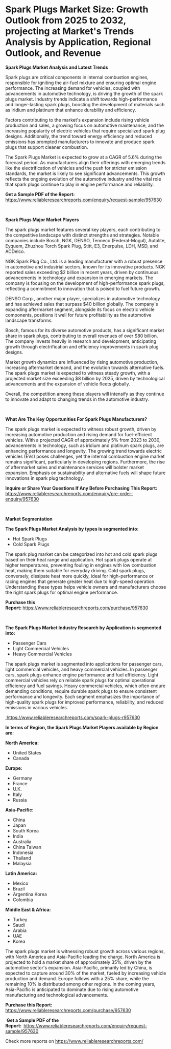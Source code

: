 <p><h1>Spark Plugs Market Size: Growth Outlook from 2025 to 2032, projecting at Market's Trends Analysis by Application, Regional Outlook, and Revenue</h1></p><p><strong>Spark Plugs Market Analysis and Latest Trends</strong></p>
<p><p>Spark plugs are critical components in internal combustion engines, responsible for igniting the air-fuel mixture and ensuring optimal engine performance. The increasing demand for vehicles, coupled with advancements in automotive technology, is driving the growth of the spark plugs market. Industry trends indicate a shift towards high-performance and longer-lasting spark plugs, boosting the development of materials such as iridium and platinum that enhance durability and efficiency.</p><p>Factors contributing to the market's expansion include rising vehicle production and sales, a growing focus on automotive maintenance, and the increasing popularity of electric vehicles that require specialized spark plug designs. Additionally, the trend toward energy efficiency and reduced emissions has prompted manufacturers to innovate and produce spark plugs that support cleaner combustion.</p><p>The Spark Plugs Market is expected to grow at a CAGR of 5.6% during the forecast period. As manufacturers align their offerings with emerging trends like the electrification of vehicles and the push for stricter emission standards, the market is likely to see significant advancements. This growth reflects the ongoing evolution of the automotive industry and the vital role that spark plugs continue to play in engine performance and reliability.</p></p>
<p><strong>Get a Sample PDF of the Report:&nbsp;</strong> <a href="https://www.reliableresearchreports.com/enquiry/request-sample/957630?utm_campaign=3111&utm_medium=2&utm_source=Github&utm_content=ia&utm_term=21032025&utm_id=spark-plugs">https://www.reliableresearchreports.com/enquiry/request-sample/957630</a></p>
<p>&nbsp;</p>
<p><strong>Spark Plugs Major Market Players</strong></p>
<p><p>The spark plugs market features several key players, each contributing to the competitive landscape with distinct strengths and strategies. Notable companies include Bosch, NGK, DENSO, Tenneco (Federal-Mogul), Autolite, Eyquem, Zhuzhou Torch Spark Plug, Stitt, E3, Enerpulse, LDH, MSD, and ACDelco. </p><p>NGK Spark Plug Co., Ltd. is a leading manufacturer with a robust presence in automotive and industrial sectors, known for its innovative products. NGK reported sales exceeding $2 billion in recent years, driven by continuous advancements in technology and expansion in emerging markets. The company is focusing on the development of high-performance spark plugs, reflecting a commitment to innovation that is poised to fuel future growth.</p><p>DENSO Corp., another major player, specializes in automotive technology and has achieved sales that surpass $40 billion globally. The company's expanding aftermarket segment, alongside its focus on electric vehicle components, positions it well for future profitability as the automotive landscape transforms.</p><p>Bosch, famous for its diverse automotive products, has a significant market share in spark plugs, contributing to overall revenues of over $80 billion. The company invests heavily in research and development, anticipating growth through electrification and efficiency improvements in spark plug designs. </p><p>Market growth dynamics are influenced by rising automotive production, increasing aftermarket demand, and the evolution towards alternative fuels. The spark plugs market is expected to witness steady growth, with a projected market size exceeding $8 billion by 2025, driven by technological advancements and the expansion of vehicle fleets globally. </p><p>Overall, the competition among these players will intensify as they continue to innovate and adapt to changing trends in the automotive industry.</p></p>
<p>&nbsp;</p>
<p><strong>What Are The Key Opportunities For Spark Plugs Manufacturers?</strong></p>
<p><p>The spark plugs market is expected to witness robust growth, driven by increasing automotive production and rising demand for fuel-efficient vehicles. With a projected CAGR of approximately 5% from 2023 to 2030, advancements in technology, such as iridium and platinum spark plugs, are enhancing performance and longevity. The growing trend towards electric vehicles (EVs) poses challenges, yet the internal combustion engine market remains significant, particularly in developing regions. Furthermore, the rise of aftermarket sales and maintenance services will bolster market expansion. Emphasis on sustainability and alternative fuels will shape future innovations in spark plug technology.</p></p>
<p><strong>Inquire or Share Your Questions If Any Before Purchasing This Report:</strong> <a href="https://www.reliableresearchreports.com/enquiry/pre-order-enquiry/957630?utm_campaign=3111&utm_medium=2&utm_source=Github&utm_content=ia&utm_term=21032025&utm_id=spark-plugs">https://www.reliableresearchreports.com/enquiry/pre-order-enquiry/957630</a></p>
<p>&nbsp;</p>
<p><strong>Market Segmentation</strong></p>
<p><strong>The Spark Plugs Market Analysis by types is segmented into:</strong></p>
<p><ul><li>Hot Spark Plugs</li><li>Cold Spark Plugs</li></ul></p>
<p><p>The spark plug market can be categorized into hot and cold spark plugs based on their heat range and application. Hot spark plugs operate at higher temperatures, preventing fouling in engines with low combustion heat, making them suitable for everyday driving. Cold spark plugs, conversely, dissipate heat more quickly, ideal for high-performance or racing engines that generate greater heat due to high-speed operation. Understanding these types helps vehicle owners and manufacturers choose the right spark plugs for optimal engine performance.</p></p>
<p><strong>Purchase this Report:&nbsp;</strong><a href="https://www.reliableresearchreports.com/purchase/957630?utm_campaign=3111&utm_medium=2&utm_source=Github&utm_content=ia&utm_term=21032025&utm_id=spark-plugs">https://www.reliableresearchreports.com/purchase/957630</a></p>
<p>&nbsp;</p>
<p><strong>The Spark Plugs Market Industry Research by Application is segmented into:</strong></p>
<p><ul><li>Passenger Cars</li><li>Light Commercial Vehicles</li><li>Heavy Commercial Vehicles</li></ul></p>
<p><p>The spark plugs market is segmented into applications for passenger cars, light commercial vehicles, and heavy commercial vehicles. In passenger cars, spark plugs enhance engine performance and fuel efficiency. Light commercial vehicles rely on reliable spark plugs for optimal operational efficiency and fuel savings. Heavy commercial vehicles, which often endure demanding conditions, require durable spark plugs to ensure consistent performance and longevity. Each segment emphasizes the importance of high-quality spark plugs for improved performance, reliability, and reduced emissions in various vehicles.</p></p>
<p><a href="https://www.reliableresearchreports.com/spark-plugs-r957630?utm_campaign=3111&utm_medium=2&utm_source=Github&utm_content=ia&utm_term=21032025&utm_id=spark-plugs">&nbsp;https://www.reliableresearchreports.com/spark-plugs-r957630</a></p>
<p><strong>In terms of Region, the Spark Plugs Market Players available by Region are:</strong></p>
<p>
    <p> <strong> North America: </strong>
        <ul>
            <li>United States</li>
            <li>Canada</li>
        </ul>
        </p> 
    <p> <strong> Europe: </strong>
        <ul>
            <li>Germany</li>
            <li>France</li>
            <li>U.K.</li>
            <li>Italy</li>
            <li>Russia</li>
        </ul>
        </p> 
    <p> <strong> Asia-Pacific: </strong>
        <ul>
            <li>China</li>
            <li>Japan</li>
            <li>South Korea</li>
            <li>India</li>
            <li>Australia</li>
            <li>China Taiwan</li>
            <li>Indonesia</li>
            <li>Thailand</li>
            <li>Malaysia</li>
        </ul>
        </p> 
    <p> <strong> Latin America: </strong>
        <ul>
            <li>Mexico</li>
            <li>Brazil</li>
            <li>Argentina Korea</li>
            <li>Colombia</li>
        </ul>
        </p> 
    <p> <strong> Middle East & Africa: </strong>
        <ul>
            <li>Turkey</li>
            <li>Saudi</li>
            <li>Arabia</li>
            <li>UAE</li>
            <li>Korea</li>
        </ul>
    </p>
    </p>
<p><p>The spark plugs market is witnessing robust growth across various regions, with North America and Asia-Pacific leading the charge. North America is projected to hold a market share of approximately 35%, driven by the automotive sector's expansion. Asia-Pacific, primarily led by China, is expected to capture around 30% of the market, fueled by increasing vehicle production and demand. Europe follows with a 25% share, while the remaining 10% is distributed among other regions. In the coming years, Asia-Pacific is anticipated to dominate due to rising automotive manufacturing and technological advancements.</p></p>
<p><strong>Purchase this Report: </strong><a href="https://www.reliableresearchreports.com/purchase/957630?utm_campaign=3111&utm_medium=2&utm_source=Github&utm_content=ia&utm_term=21032025&utm_id=spark-plugs">https://www.reliableresearchreports.com/purchase/957630</a></p>
<p>&nbsp;<strong>Get a Sample PDF of the Report:&nbsp;&nbsp;</strong><a href="https://www.reliableresearchreports.com/enquiry/request-sample/957630?utm_campaign=3111&utm_medium=2&utm_source=Github&utm_content=ia&utm_term=21032025&utm_id=spark-plugs">https://www.reliableresearchreports.com/enquiry/request-sample/957630</a></p>
<p><strong></strong></p>
<p>Check more reports on <a href="https://www.reliableresearchreports.com/?utm_campaign=3111&utm_medium=2&utm_source=Github&utm_content=ia&utm_term=21032025&utm_id=spark-plugs">https://www.reliableresearchreports.com/</a></p>